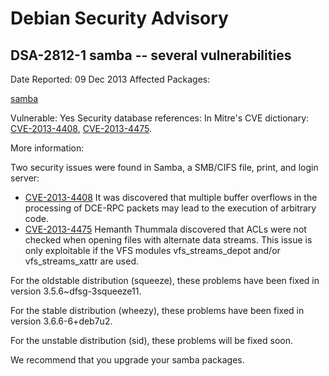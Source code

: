 
Debian Security Advisory
========================


DSA-2812-1 samba -- several vulnerabilities
-------------------------------------------



Date Reported:
09 Dec 2013
Affected Packages:

[samba](https://packages.debian.org/src:samba)

Vulnerable:
Yes
Security database references:
In Mitre's CVE dictionary: [CVE-2013-4408](https://security-tracker.debian.org/tracker/CVE-2013-4408), [CVE-2013-4475](https://security-tracker.debian.org/tracker/CVE-2013-4475).  

More information:

Two security issues were found in Samba, a SMB/CIFS file, print, and
login server:


* [CVE-2013-4408](https://security-tracker.debian.org/tracker/CVE-2013-4408)
It was discovered that multiple buffer overflows in the processing
 of DCE-RPC packets may lead to the execution of arbitrary code.
* [CVE-2013-4475](https://security-tracker.debian.org/tracker/CVE-2013-4475)
Hemanth Thummala discovered that ACLs were not checked when opening
 files with alternate data streams. This issue is only exploitable
 if the VFS modules vfs\_streams\_depot and/or vfs\_streams\_xattr are
 used.


For the oldstable distribution (squeeze), these problems have been fixed in
version 3.5.6~dfsg-3squeeze11.


For the stable distribution (wheezy), these problems have been fixed in
version 3.6.6-6+deb7u2.


For the unstable distribution (sid), these problems will be fixed soon.


We recommend that you upgrade your samba packages.





